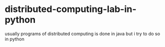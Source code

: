 # distributed-computing-lab-in-python
usually programs of distributed computing is done in java but i try to do so in python
